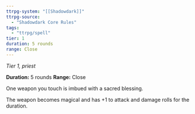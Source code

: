 ```yaml
---
ttrpg-system: "[[Shadowdark]]"
ttrpg-source: 
  - "Shadowdark Core Rules"
tags:
  - "ttrpg/spell"
tier: 1
duration: 5 rounds
range: Close
---
```

*Tier 1, priest*

**Duration:** 5 rounds
**Range:** Close

One weapon you touch is imbued with a sacred blessing.

The weapon becomes magical and has +1 to attack and damage rolls for the duration.
